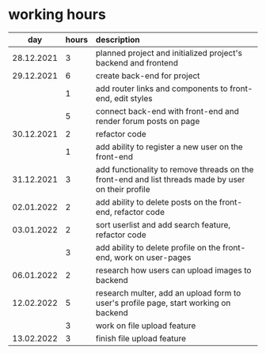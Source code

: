 # working hours

| day | hours | description  |
| :----:|:-----| :-----|
| 28.12.2021 | 3   | planned project and initialized project's backend and frontend |
| 29.12.2021 | 6   | create back-end for project |
|  | 1   | add router links and components to front-end, edit styles |
|  | 5   | connect back-end with front-end and render forum posts on page |
| 30.12.2021 | 2   | refactor code  |
|  | 1   | add ability to register a new user on the front-end  |
| 31.12.2021 | 3   | add functionality to remove threads on the front-end and list threads made by user on their profile |
| 02.01.2022 | 2   | add ability to delete posts on the front-end, refactor code  |
| 03.01.2022 | 2   | sort userlist and add search feature, refactor code |
|  | 3   | add ability to delete profile on the front-end, work on user-pages |
| 06.01.2022 | 2 | research how users can upload images to backend |
| 12.02.2022 | 5 | research multer, add an upload form to user's profile page, start working on backend |
|  | 3 | work on file upload feature |
| 13.02.2022 | 3 | finish file upload feature |